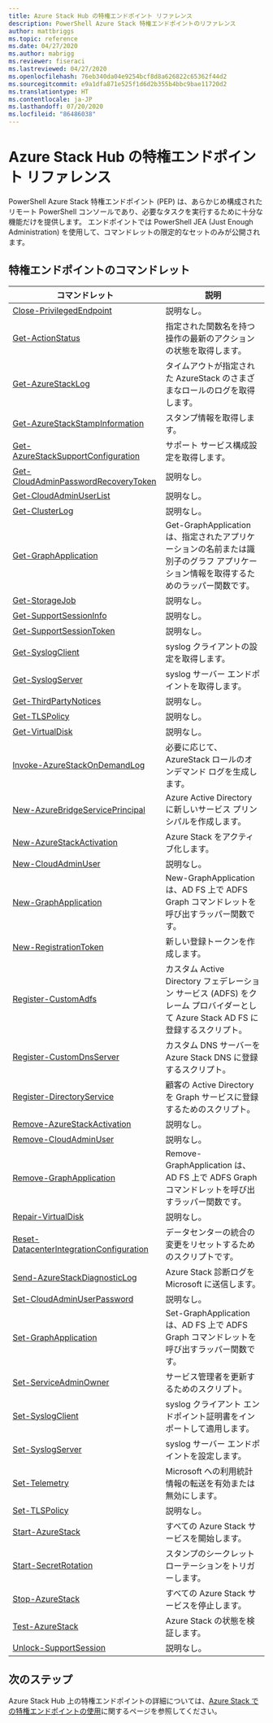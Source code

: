 ```yaml
---
title: Azure Stack Hub の特権エンドポイント リファレンス
description: PowerShell Azure Stack 特権エンドポイントのリファレンス
author: mattbriggs
ms.topic: reference
ms.date: 04/27/2020
ms.author: mabrigg
ms.reviewer: fiseraci
ms.lastreviewed: 04/27/2020
ms.openlocfilehash: 76eb340da04e9254bcf8d8a626822c65362f44d2
ms.sourcegitcommit: e9a1dfa871e525f1d6d2b355b4bbc9bae11720d2
ms.translationtype: HT
ms.contentlocale: ja-JP
ms.lasthandoff: 07/20/2020
ms.locfileid: "86486038"
---
```

# <a name="azure-stack-hub-privileged-endpoint-reference"></a>Azure Stack Hub の特権エンドポイント リファレンス

PowerShell Azure Stack 特権エンドポイント (PEP) は、あらかじめ構成されたリモート PowerShell コンソールであり、必要なタスクを実行するために十分な機能だけを提供します。 エンドポイントでは PowerShell JEA (Just Enough Administration) を使用して、コマンドレットの限定的なセットのみが公開されます。

## <a name="privilege-endpoint-cmdlets"></a>特権エンドポイントのコマンドレット

| コマンドレット | 説明 |
| --- | --- |
| [Close-PrivilegedEndpoint](Close-PrivilegedEndpoint.md) | 説明なし。 |
| [Get-ActionStatus](Get-ActionStatus.md) | 指定された関数名を持つ操作の最新のアクションの状態を取得します。 |
| [Get-AzureStackLog](Get-AzureStackLog.md) | タイムアウトが指定された AzureStack のさまざまなロールのログを取得します。 |
| [Get-AzureStackStampInformation](Get-AzureStackStampInformation.md) | スタンプ情報を取得します。 |
| [Get-AzureStackSupportConfiguration](Get-AzureStackSupportConfiguration.md) | サポート サービス構成設定を取得します。 |
| [Get-CloudAdminPasswordRecoveryToken](Get-CloudAdminPasswordRecoveryToken.md) | 説明なし。 |
| [Get-CloudAdminUserList](Get-CloudAdminUserList.md) | 説明なし。 |
| [Get-ClusterLog](Get-ClusterLog.md) | 説明なし。 |
| [Get-GraphApplication](Get-GraphApplication.md) | Get-GraphApplication は、指定されたアプリケーションの名前または識別子のグラフ アプリケーション情報を取得するためのラッパー関数です。 |
| [Get-StorageJob](Get-StorageJob.md) | 説明なし。 |
| [Get-SupportSessionInfo](Get-SupportSessionInfo.md) | 説明なし。 |
| [Get-SupportSessionToken](Get-SupportSessionToken.md) | 説明なし。 |
| [Get-SyslogClient](Get-SyslogClient.md) | syslog クライアントの設定を取得します。 |
| [Get-SyslogServer](Get-SyslogServer.md) | syslog サーバー エンドポイントを取得します。 |
| [Get-ThirdPartyNotices](Get-ThirdPartyNotices.md) | 説明なし。 |
| [Get-TLSPolicy](Get-TLSPolicy.md) | 説明なし。 |
| [Get-VirtualDisk](Get-VirtualDisk.md) | 説明なし。 |
| [Invoke-AzureStackOnDemandLog](Invoke-AzureStackOnDemandLog.md) | 必要に応じて、AzureStack ロールのオンデマンド ログを生成します。 |
| [New-AzureBridgeServicePrincipal](New-AzureBridgeServicePrincipal.md) | Azure Active Directory に新しいサービス プリンシパルを作成します。 |
| [New-AzureStackActivation](New-AzureStackActivation.md) | Azure Stack をアクティブ化します。 |
| [New-CloudAdminUser](New-CloudAdminUser.md) | 説明なし。 |
| [New-GraphApplication](New-GraphApplication.md) | New-GraphApplication は、AD FS 上で ADFS Graph コマンドレットを呼び出すラッパー関数です。 |
| [New-RegistrationToken](New-RegistrationToken.md) | 新しい登録トークンを作成します。 |
| [Register-CustomAdfs](Register-CustomAdfs.md) | カスタム Active Directory フェデレーション サービス (ADFS) をクレーム プロバイダーとして Azure Stack AD FS に登録するスクリプト。 |
| [Register-CustomDnsServer](Register-CustomDnsServer.md) | カスタム DNS サーバーを Azure Stack DNS に登録するスクリプト。 |
| [Register-DirectoryService](Register-DirectoryService.md) | 顧客の Active Directory を Graph サービスに登録するためのスクリプト。 |
| [Remove-AzureStackActivation](Remove-AzureStackActivation.md) | 説明なし。 |
| [Remove-CloudAdminUser](Remove-CloudAdminUser.md) | 説明なし。 |
| [Remove-GraphApplication](Remove-GraphApplication.md) | Remove-GraphApplication は、AD FS 上で ADFS Graph コマンドレットを呼び出すラッパー関数です。 |
| [Repair-VirtualDisk](Repair-VirtualDisk.md) | 説明なし。 |
| [Reset-DatacenterIntegrationConfiguration](Reset-DatacenterIntegrationConfiguration.md) | データセンターの統合の変更をリセットするためのスクリプトです。 |
| [Send-AzureStackDiagnosticLog](Send-AzureStackDiagnosticLog.md) | Azure Stack 診断ログを Microsoft に送信します。 |
| [Set-CloudAdminUserPassword](Set-CloudAdminUserPassword.md) | 説明なし。 |
| [Set-GraphApplication](Set-GraphApplication.md) | Set-GraphApplication は、AD FS 上で ADFS Graph コマンドレットを呼び出すラッパー関数です。 |
| [Set-ServiceAdminOwner](Set-ServiceAdminOwner.md) | サービス管理者を更新するためのスクリプト。 |
| [Set-SyslogClient](Set-SyslogClient.md) | syslog クライアント エンドポイント証明書をインポートして適用します。 |
| [Set-SyslogServer](Set-SyslogServer.md) | syslog サーバー エンドポイントを設定します。 |
| [Set-Telemetry](Set-Telemetry.md) | Microsoft への利用統計情報の転送を有効または無効にします。 |
| [Set-TLSPolicy](Set-TLSPolicy.md) | 説明なし。 |
| [Start-AzureStack](Start-AzureStack.md) | すべての Azure Stack サービスを開始します。 |
| [Start-SecretRotation](Start-SecretRotation.md) | スタンプのシークレット ローテーションをトリガーします。 |
| [Stop-AzureStack](Stop-AzureStack.md) | すべての Azure Stack サービスを停止します。 |
| [Test-AzureStack](Test-AzureStack.md) | Azure Stack の状態を検証します。 |
| [Unlock-SupportSession](Unlock-SupportSession.md) | 説明なし。 |

## <a name="next-steps"></a>次のステップ

Azure Stack Hub 上の特権エンドポイントの詳細については、[Azure Stack での特権エンドポイントの使用](../../operator/azure-stack-privileged-endpoint.md)に関するページを参照してください。

